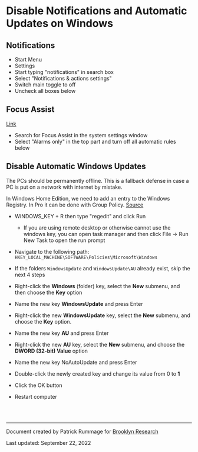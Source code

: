 # Disable Notifications and Automatic Updates on Windows

## Notifications

  * Start Menu
  * Settings
  * Start typing "notifications" in search box
  * Select "Notifications & actions settings"
  * Switch main toggle to off
  * Uncheck all boxes below

## Focus Assist

[Link](https://support.microsoft.com/en-us/windows/focus-assist-automatic-activation-settings-81ed1b25-809b-741d-549c-7696474d15d3)

* Search for Focus Assist in the system settings window
* Select "Alarms only" in the top part and turn off all automatic rules below


## Disable Automatic Windows Updates

The PCs should be permanently offline. This is a fallback defense in case a PC is put on a network with internet by mistake.

In Windows Home Edition, we need to add an entry to the Windows Registry. In Pro it can be done with Group Policy.
[Source](https://www.windowscentral.com/how-stop-updates-installing-automatically-windows-10)


  * WINDOWS_KEY + R then type "regedit" and click Run
    * If you are using remote desktop or otherwise cannot use the windows key, you can open task manager and then click File -> Run New Task to open the run prompt

  * Navigate to the following path: `HKEY_LOCAL_MACHINE\SOFTWARE\Policies\Microsoft\Windows`

  * If the folders `WindowsUpdate` and `WindowsUpdate\AU` already exist, skip the next 4 steps

  * Right-click the **Windows** (folder) key, select the **New** submenu, and then choose the **Key** option

  * Name the new key **WindowsUpdate** and press Enter

  * Right-click the new **WindowsUpdate** key, select the **New** submenu, and choose the **Key** option.

  * Name the new key **AU** and press Enter

  * Right-click the new **AU** key, select the **New** submenu, and choose the **DWORD (32-bit) Value** option

  * Name the new key NoAutoUpdate and press Enter

  * Double-click the newly created key and change its value from 0 to **1**

  * Click the OK button

  * Restart computer

<br><br>

---

Document created by Patrick Rummage for [Brooklyn Research](https://brooklynresearch.com)

Last updated: September 22, 2022



